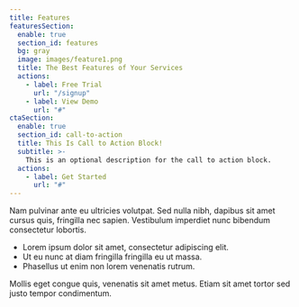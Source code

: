 ```yaml
---
title: Features
featuresSection:
  enable: true
  section_id: features
  bg: gray
  image: images/feature1.png
  title: The Best Features of Your Services
  actions:
    - label: Free Trial
      url: "/signup"
    - label: View Demo
      url: "#"
ctaSection:
  enable: true
  section_id: call-to-action
  title: This Is Call to Action Block! 
  subtitle: >-
    This is an optional description for the call to action block.
  actions:
    - label: Get Started
      url: "#"
---
```


Nam pulvinar ante eu ultricies volutpat. Sed nulla nibh, dapibus sit amet cursus quis, fringilla nec sapien. Vestibulum imperdiet nunc bibendum consectetur lobortis.

* Lorem ipsum dolor sit amet, consectetur adipiscing elit.
* Ut eu nunc at diam fringilla fringilla eu ut massa.
* Phasellus ut enim non lorem venenatis rutrum.

Mollis eget congue quis, venenatis sit amet metus. Etiam sit amet tortor sed justo tempor condimentum.